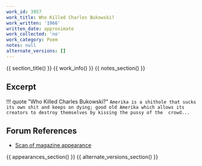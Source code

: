 ```yaml
---
work_id: 3957
work_title: Who Killed Charles Bukowski?
work_written: '1966'
written_date: approximate
work_collected: 'no'
work_category: Poem
notes: null
alternate_versions: []
---
```


{{ section_title() }}
{{ work_info() }}
{{ notes_section() }}
## Excerpt
!!! quote "Who Killed Charles Bukowski?"
    ```
    Amerika is a shithole that sucks its own shit and keeps on dying;
    good old Amerika which allows its creators to destroy themselves by
    kissing the pussy of the 
    crowd...
    ```

## Forum References
- [Scan of magazine appearance](https://bukowskiforum.com/showthread.php?t=2627)

{{ appearances_section() }}
{{ alternate_versions_section() }}